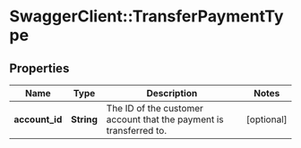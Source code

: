 # SwaggerClient::TransferPaymentType

## Properties
Name | Type | Description | Notes
------------ | ------------- | ------------- | -------------
**account_id** | **String** | The ID of the customer account that the payment is transferred to.  | [optional] 


